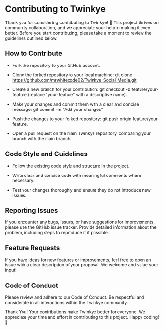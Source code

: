# Contributing to Twinkye

Thank you for considering contributing to Twinkye! 🌟 This project thrives on community collaboration, and we appreciate your help in making it even better. Before you start contributing, please take a moment to review the guidelines outlined below.


## How to Contribute

- Fork the repository to your GitHub account.

- Clone the forked repository to your local machine: git clone https://github.com/mrwhitecode02/Twinkye_Social_Media.git

- Create a new branch for your contribution: git checkout -b feature/your-feature (replace "your-feature" with a    descriptive name).

- Make your changes and commit them with a clear and concise message: git commit -m "Add your changes"

- Push the changes to your forked repository: git push origin feature/your-feature.

- Open a pull request on the main Twinkye repository, comparing your branch with the main branch.


## Code Style and Guidelines

- Follow the existing code style and structure in the project.

- Write clear and concise code with meaningful comments where necessary.

- Test your changes thoroughly and ensure they do not introduce new issues.


## Reporting Issues

If you encounter any bugs, issues, or have suggestions for improvements, please use the GitHub issue tracker. Provide detailed information about the problem, including steps to reproduce it if possible.


## Feature Requests

If you have ideas for new features or improvements, feel free to open an issue with a clear description of your proposal. We welcome and value your input!


## Code of Conduct

Please review and adhere to our Code of Conduct. Be respectful and considerate in all interactions within the Twinkye community.


Thank You!
Your contributions make Twinkye better for everyone. We appreciate your time and effort in contributing to this project. Happy coding! 🚀